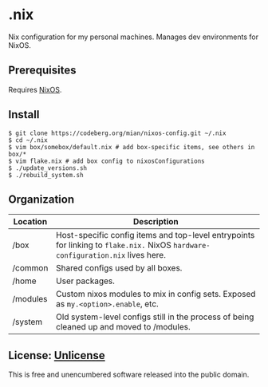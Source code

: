 # .nix

Nix configuration for my personal machines. Manages dev environments for NixOS.

## Prerequisites

Requires [NixOS](https://nixos.org/download.html).

## Install

```console
$ git clone https://codeberg.org/mian/nixos-config.git ~/.nix
$ cd ~/.nix
$ vim box/somebox/default.nix # add box-specific items, see others in box/*
$ vim flake.nix # add box config to nixosConfigurations
$ ./update_versions.sh
$ ./rebuild_system.sh
```

## Organization

| Location | Description |
| --- | --- |
| /box | Host-specific config items and top-level entrypoints for linking to `flake.nix.` NixOS `hardware-configuration.nix` lives here. |
| /common | Shared configs used by all boxes. |
| /home | User packages. |
| /modules | Custom nixos modules to mix in config sets. Exposed as `my.<option>.enable`, etc. |
| /system | Old system-level configs still in the process of being cleaned up and moved to /modules. |

## License: [Unlicense](./UNLICENSE)

This is free and unencumbered software released into the public domain.
